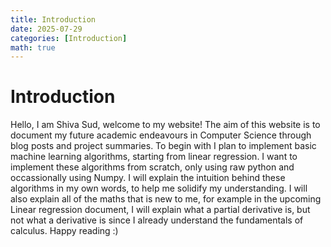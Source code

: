 ```yaml
---
title: Introduction
date: 2025-07-29
categories: [Introduction]
math: true
---
```


# Introduction

Hello, I am Shiva Sud, welcome to my website! The aim of this website is to document my future academic endeavours in Computer Science through blog posts and project summaries. To begin with I plan to implement basic machine learning algorithms, starting from linear regression. I want to implement these algorithms from scratch, only using raw python and occassionally using Numpy. I will explain the intuition behind these algorithms in my own words, to help me solidify my understanding. I will also explain all of the maths that is new to me, for example in the upcoming Linear regression document, I will explain what a partial derivative is, but not what a derivative is since I already understand the fundamentals of calculus. Happy reading :)



